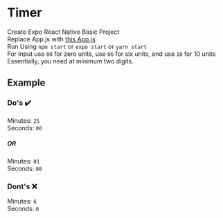 # Timer
Create Expo React Native Basic Project <br>
Replace App.js with [this App.js](https://github.com/Joshmerm/ReactNativeDemo/blob/main/timer/App.js) <br>
Run Using ```npm start``` or ```expo start``` or ```yarn start```<br>
For input use ```00``` for zero units, use ```06``` for six units, and use ```10``` for 10 units<br>
Essentially, you need at minimum two digits.  <br>


## Example

### Do's :heavy_check_mark: <br>
Minutes: ```25``` <br>
Seconds: ```00``` <br>

##### OR

Minutes: ```01``` <br>
Seconds: ```08``` <br>

### Dont's :x: <br>

Minutes: ```6``` <br>
Seconds: ```0``` <br>
